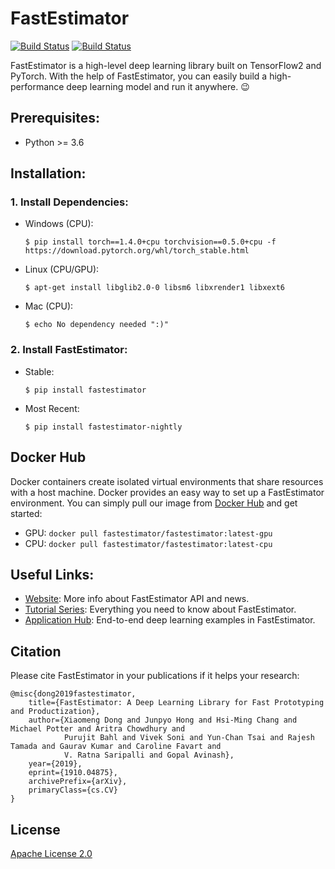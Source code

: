 # FastEstimator

[![Build Status](http://jenkins.fastestimator.org:8080/buildStatus/icon?subject=PR-test&job=Pull+Requests)](http://jenkins.fastestimator.org:8080/job/Pull%20Requests/)
[![Build Status](http://jenkins.fastestimator.org:8080/buildStatus/icon?subject=nightly-build&job=nightly)](http://jenkins.fastestimator.org:8080/job/nightly/)

FastEstimator is a high-level deep learning library built on TensorFlow2 and PyTorch. With the help of FastEstimator, you can easily build a high-performance deep learning model and run it anywhere. :wink:


## Prerequisites:
* Python >= 3.6

## Installation:
### 1. Install Dependencies:
* Windows (CPU):
    ```
    $ pip install torch==1.4.0+cpu torchvision==0.5.0+cpu -f https://download.pytorch.org/whl/torch_stable.html
    ```

* Linux (CPU/GPU):
    ```
    $ apt-get install libglib2.0-0 libsm6 libxrender1 libxext6
    ```

* Mac (CPU):
    ```
    $ echo No dependency needed ":)"
    ```

### 2. Install FastEstimator:
* Stable:
    ```
    $ pip install fastestimator
    ```
* Most Recent:
    ```
    $ pip install fastestimator-nightly
    ```


## Docker Hub
Docker containers create isolated virtual environments that share resources with a host machine. Docker provides an easy way to set up a FastEstimator environment. You can simply pull our image from [Docker Hub](https://hub.docker.com/r/fastestimator/fastestimator/tags) and get started:

* GPU: `docker pull fastestimator/fastestimator:latest-gpu`
* CPU: `docker pull fastestimator/fastestimator:latest-cpu`



## Useful Links:
* [Website](https://www.fastestimator.org): More info about FastEstimator API and news.
* [Tutorial Series](https://github.com/fastestimator/fastestimator/tree/master/tutorial): Everything you need to know about FastEstimator.
* [Application Hub](https://github.com/fastestimator/fastestimator/tree/master/apphub): End-to-end deep learning examples in FastEstimator.



## Citation
Please cite FastEstimator in your publications if it helps your research:
```
@misc{dong2019fastestimator,
    title={FastEstimator: A Deep Learning Library for Fast Prototyping and Productization},
    author={Xiaomeng Dong and Junpyo Hong and Hsi-Ming Chang and Michael Potter and Aritra Chowdhury and
            Purujit Bahl and Vivek Soni and Yun-Chan Tsai and Rajesh Tamada and Gaurav Kumar and Caroline Favart and
            V. Ratna Saripalli and Gopal Avinash},
    year={2019},
    eprint={1910.04875},
    archivePrefix={arXiv},
    primaryClass={cs.CV}
}
```

## License
[Apache License 2.0](https://github.com/fastestimator/fastestimator/blob/master/LICENSE)
